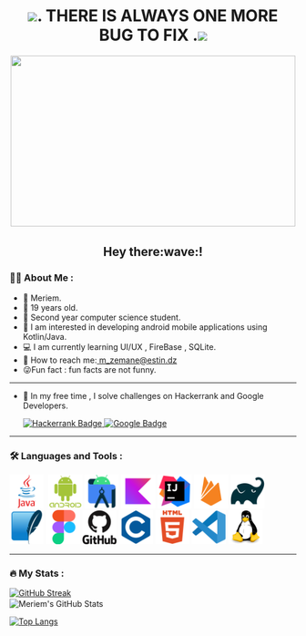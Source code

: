
<h1 align="center"><img src="https://user-images.githubusercontent.com/75329424/196062994-f2d48e41-c194-446a-a3f3-e164447fc938.PNG"  height=40/>.  THERE IS ALWAYS ONE MORE BUG TO FIX  .<img src="https://user-images.githubusercontent.com/75329424/196062994-f2d48e41-c194-446a-a3f3-e164447fc938.PNG"  height=40/></h1>


<div align="center">
<img src=https://www.androidauthority.com/wp-content/uploads/2019/08/new-android-logo-2019-robot-head-reactions-animated-2.gif height=300 width=500/></div>


<h2 align="center">Hey there:wave:!</h2>

 ### :woman_technologist: About Me :

- :triangular_flag_on_post: Meriem.
- :eyes: 19 years old.
- :briefcase: Second year computer science student.
- 📱 I am interested in developing android mobile applications using Kotlin/Java.
- 💻 I am currently learning UI/UX , FireBase , SQLite.
- 📧 How to reach me:<a href="m_zemane@estin.dz"> m_zemane@estin.dz</a>
- 😜Fun fact : fun facts are not funny.
<!---- :stuck_out_tongue_winking_eye: Fun fact: Fun facts are not funny--->

   
---
- 🎲 In my free time , I solve challenges on Hackerrank and Google Developers.

  <a href="https://www.hackerrank.com/Mezspire">
   <img src="https://user-images.githubusercontent.com/75329424/196059043-3f343118-ec8a-44c2-bd77-c615b10c08c9.png" alt="Hackerrank Badge" height=50/>
  </a>
  <a href="https://g.dev/Merdev"><img src="https://user-images.githubusercontent.com/75329424/196059170-6f1eb60d-7d2c-4a78-a0bb-04de4b99853d.png" alt="Google Badge" height=50/>
  </a>
 
---

### :hammer_and_wrench: Languages and Tools :
 <div>
  <img src="https://github.com/devicons/devicon/blob/master/icons/java/java-original-wordmark.svg" title="Java" alt="Java" width="60" height="60"/>&nbsp;
   <img src="https://github.com/devicons/devicon/blob/master/icons/android/android-plain-wordmark.svg" title="android" width="60" height="60"/>
 <img src="https://github.com/devicons/devicon/blob/master/icons/androidstudio/androidstudio-original.svg" title="android studio" width="60" height="60"/>
  <img src="https://github.com/devicons/devicon/blob/master/icons/kotlin/kotlin-original.svg" title="kotlin" width="60" height="60"/>
 <img src="https://github.com/devicons/devicon/blob/master/icons/intellij/intellij-original.svg" title="intellij" width="60" height="60"/>
 <img src="https://github.com/devicons/devicon/blob/master/icons/firebase/firebase-plain.svg" title="firebase" width="60" height="60"/>
  <img src="https://github.com/devicons/devicon/blob/master/icons/gradle/gradle-plain.svg" title="gradle" width="60" height="60"/>
  <img src="https://github.com/devicons/devicon/blob/master/icons/sqlite/sqlite-original.svg" title="sqlite" width="60" height="60"/>
 <img src="https://github.com/devicons/devicon/blob/master/icons/figma/figma-original.svg" title="figma" width="60" height="60"/>
 <img src="https://github.com/devicons/devicon/blob/master/icons/github/github-original-wordmark.svg" title="github" width="60" height="60"/>
   <img src="https://github.com/devicons/devicon/blob/master/icons/c/c-plain.svg" title="c" width="60" height="60"/>
   <img src="https://github.com/devicons/devicon/blob/master/icons/html5/html5-plain-wordmark.svg" title="html" width="60" height="60"/>
  <img src="https://github.com/devicons/devicon/blob/master/icons/vscode/vscode-original.svg" title="vscode" width="60" height="60"/>
  <img src="https://github.com/devicons/devicon/blob/master/icons/linux/linux-original.svg" title="linux" width="60" height="60"/>
 
   </div>
   
---

### :fire: My Stats :

[![GitHub Streak](http://github-readme-streak-stats.herokuapp.com?user=Mimspire&theme=soft-green&hide_border=true)](https://git.io/streak-stats)
<br>
<img align="center" alt="Meriem's GitHub Stats" src="https://github-readme-stats.vercel.app/api?username=Mimspire&show_icons=true&hide_border=true&title_color=0ed145&icon_color=0ed145&bg_color=222428&text_color=ffffff&border_color=0ed145" />


[![Top Langs](https://github-readme-stats.vercel.app/api/top-langs/?username=Mimspire&layout=compact&theme=vision-friendly-dark)](https://github.com/anuraghazra/github-readme-stats)
    
    



   

<!---
Mimspire/Mimspire is a ✨ special ✨ repository because its `README.md` (this file) appears on your GitHub profile.
You can click the Preview link to take a look at your changes.
--->
